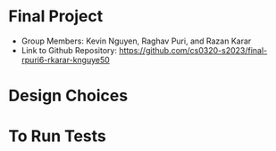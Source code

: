 # Final Project

- Group Members: Kevin Nguyen, Raghav Puri, and Razan Karar
- Link to Github Repository: https://github.com/cs0320-s2023/final-rpuri6-rkarar-knguye50 


# Design Choices

# To Run Tests
